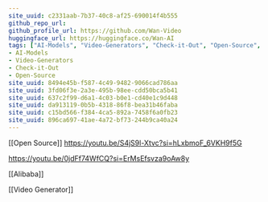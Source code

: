 ```yaml
---
site_uuid: c2331aab-7b37-40c8-af25-690014f4b555
github_repo_url:
github_profile_url: https://github.com/Wan-Video
huggingface_url: https://huggingface.co/Wan-AI
tags: ["AI-Models", "Video-Generators", "Check-it-Out", "Open-Source", "AI-Toolkit", "Models"]
- AI-Models
- Video-Generators
- Check-it-Out
- Open-Source
site_uuid: 8494e45b-f587-4c49-9482-9066cad786aa
site_uuid: 3fd06f3e-2a3e-495b-98ee-cdd50bca5b41
site_uuid: 637c2f99-d6a1-4c03-b0e1-cd40e1c9d448
site_uuid: da913119-0b5b-4318-86f8-bea31b46faba
site_uuid: c15bd566-f384-4ca5-892a-7458f6a0fb23
site_uuid: 896ca697-41ae-4a72-bf73-244b9ca40a24
---
```

[[Open Source]]
https://youtu.be/S4jS9l-Xtvc?si=hLxbmoF_6VKH9f5G

https://youtu.be/0jdFf74WfCQ?si=ErMsEfsvza9oAw8y

[[Alibaba]]

[[Video Generator]]
